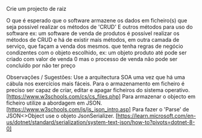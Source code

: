 Crie um projecto de raiz

O que é esperado
	que o software armazene os dados em ficheiro(s)
	que seja possivel realizar os métodos de 'CRUD' E outros métodos para uso do software
		ex: um software de venda de produtos é possível realizar os métodos de CRUD
		    e há de existir mais métodos, em outra camada de serviço, que façam a venda dos mesmos.
	que tenha regras de negócio condizentes com o objeto escolhido,
		ex: um objeto produto até pode ser criado com valor de venda 0 mas o processo de venda não pode ser concluído por não ter preço

Observações / Sugestões:
Use a arquitectura SOA uma vez que há uma cábula nos exercícios mais fáceis.
Para o armazenamento em ficheiro é preciso ser capaz de criar, editar e apagar ficheiros do sistema operativo. [https://www.w3schools.com/cs/cs_files.php]
Para armazenar o objecto em ficheiro utilize a abordagem em JSON. [https://www.w3schools.com/js/js_json_intro.asp]
Para fazer o 'Parse' de JSON<>Object use o objeto JsonSerializer. [https://learn.microsoft.com/en-us/dotnet/standard/serialization/system-text-json/how-to?pivots=dotnet-8-0]